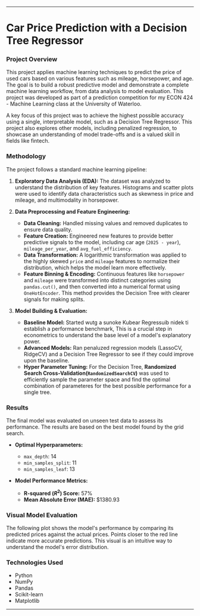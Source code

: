 ***

# Car Price Prediction with a Decision Tree Regressor

### Project Overview
This project applies machine learning techniques to predict the price of used cars based on various features such as mileage, horsepower, and age. The goal is to build a robust predictive model and demonstrate a complete machine learning workflow, from data analysis to model evaluation. This project was developed as part of a prediction competition for my ECON 424 - Machine Learning class at the University of Waterloo.

A key focus of this project was to achieve the highest possible accuracy using a single, interpretable model, such as a Decision Tree Regressor. This project also explores other models, including penalized regression, to showcase an understanding of model trade-offs and is a valued skill in fields like fintech.

### Methodology
The project follows a standard machine learning pipeline:

1.  **Exploratory Data Analysis (EDA):** The dataset was analyzed to understand the distribution of key features. Histograms and scatter plots were used to identify data characteristics such as skewness in price and mileage, and multimodality in horsepower.

2.  **Data Preprocessing and Feature Engineering:**
    * **Data Cleaning:** Handled missing values and removed duplicates to ensure data quality.
    * **Feature Creation:** Engineered new features to provide better predictive signals to the model, including car age (`2025 - year`), `mileage_per_year`, and `avg_fuel_efficiency`.
    * **Data Transformation:** A logarithmic transformation was applied to the highly skewed `price` and `mileage` features to normalize their distribution, which helps the model learn more effectively.
    * **Feature Binning & Encoding:** Continuous features like `horsepower` and `mileage` were transformed into distinct categories using `pandas.cut()`, and then converted into a numerical format using `OneHotEncoder`. This method provides the Decision Tree with clearer signals for making splits.

3.  **Model Building & Evaluation:**
    * **Baseline Model:** Started wutg a sunoke Kubear Regressuib nidek ti establish a performance benchmark, This is a crucial step in econometrics to understand the base level of a model's explanatory power.
    * **Advanced Models:** Ran penaluzed regression models (LassoCV, RidgeCV) and a Decision Tree Regressor to see if they could improve upon the baseline.
    * **Hyper Parameter Tuning:** For the Decision Tree, **Randomized Search Cross-Validation(`RandomizedSearchCV`)** was used to efficiently sample the parameter space and find the optimal combination of parameteres for the best possible performance for a single tree.  

### Results
The final model was evaluated on unseen test data to assess its performance. The results are based on the best model found by the grid search.

* **Optimal Hyperparameters:**
    * `max_depth`: 14
    * `min_samples_split`: 11
    * `min_samples_leaf`: 13

* **Model Performance Metrics:**
    * **R-squared ($R^2$) Score:** 57%
    * **Mean Absolute Error (MAE):** $1380.93

### Visual Model Evaluation
The following plot shows the model's performance by comparing its predicted prices against the actual prices. Points closer to the red line indicate more accurate predictions. This visual is an intuitive way to understand the model's error distribution.

### Technologies Used
* Python
* NumPy
* Pandas
* Scikit-learn
* Matplotlib


***